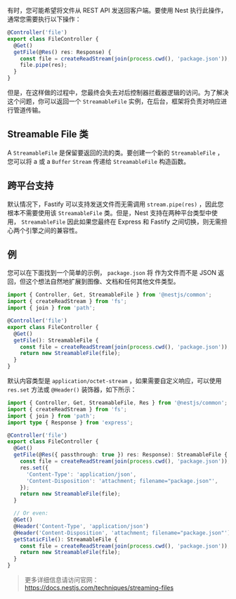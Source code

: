 有时，您可能希望将文件从 REST API 发送回客户端。要使用 Nest 执行此操作，通常您需要执行以下操作：

```ts
@Controller('file')
export class FileController {
  @Get()
  getFile(@Res() res: Response) {
    const file = createReadStream(join(process.cwd(), 'package.json'));
    file.pipe(res);
  }
}
```

但是，在这样做的过程中，您最终会失去对后控制器拦截器逻辑的访问。为了解决这个问题，你可以返回一个 `StreamableFile` 实例，在后台，框架将负责对响应进行管道传输。



## Streamable File 类

A `StreamableFile` 是保留要返回的流的类。要创建一个新的 `StreamableFile` ，您可以将 a 或 a `Buffer` `Stream` 传递给 `StreamableFile` 构造函数。



## 跨平台支持

默认情况下，Fastify 可以支持发送文件而无需调用 `stream.pipe(res)` ，因此您根本不需要使用该 `StreamableFile` 类。但是，Nest 支持在两种平台类型中使用， `StreamableFile` 因此如果您最终在 Express 和 Fastify 之间切换，则无需担心两个引擎之间的兼容性。



## 例

您可以在下面找到一个简单的示例， `package.json` 将 作为文件而不是 JSON 返回，但这个想法自然地扩展到图像、文档和任何其他文件类型。

```ts
import { Controller, Get, StreamableFile } from '@nestjs/common';
import { createReadStream } from 'fs';
import { join } from 'path';

@Controller('file')
export class FileController {
  @Get()
  getFile(): StreamableFile {
    const file = createReadStream(join(process.cwd(), 'package.json'));
    return new StreamableFile(file);
  }
}
```

默认内容类型是 `application/octet-stream` ，如果需要自定义响应，可以使用 `res.set` 方法或 `@Header()` 装饰器，如下所示：

```ts
import { Controller, Get, StreamableFile, Res } from '@nestjs/common';
import { createReadStream } from 'fs';
import { join } from 'path';
import type { Response } from 'express';

@Controller('file')
export class FileController {
  @Get()
  getFile(@Res({ passthrough: true }) res: Response): StreamableFile {
    const file = createReadStream(join(process.cwd(), 'package.json'));
    res.set({
      'Content-Type': 'application/json',
      'Content-Disposition': 'attachment; filename="package.json"',
    });
    return new StreamableFile(file);
  }

  // Or even:
  @Get()
  @Header('Content-Type', 'application/json')
  @Header('Content-Disposition', 'attachment; filename="package.json"')
  getStaticFile(): StreamableFile {
    const file = createReadStream(join(process.cwd(), 'package.json'));
    return new StreamableFile(file);
  }  
}
```



> 更多详细信息请访问官网：https://docs.nestjs.com/techniques/streaming-files